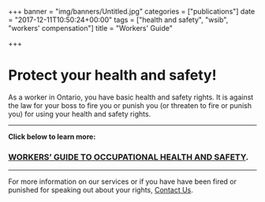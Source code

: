 +++
banner = "img/banners/Untitled.jpg"
categories = ["publications"]
date = "2017-12-11T10:50:24+00:00"
tags = ["health and safety", "wsib", "workers' compensation"]
title = "Workers' Guide"

+++
# Protect your health and safety!

As a worker in Ontario, you have basic health and safety rights. It is against the law for your boss to fire you or punish you (or threaten to fire or punish you) for using your health and safety rights.

---

**Click below to learn more:**

### [WORKERS’ GUIDE TO OCCUPATIONAL HEALTH AND SAFETY](https://s3.amazonaws.com/newsletter.workers-safety.ca/newsletters/Clinic+Publications/2017+Undocumented+Workers/Booklet-Eng-Revised-FINAL.pdf "Workers' Guide to Occupational Health and Safety").

---

For more information on our services or if you have have been fired or punished for speaking out about your rights, [Contact Us](http://workers-safety.ca/menu/contact/).